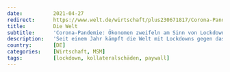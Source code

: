 ```yaml
---
date:          2021-04-27
redirect:      https://www.welt.de/wirtschaft/plus230671817/Corona-Pandemie-Oekonomen-zweifeln-am-Sinn-von-Lockdowns.html
title:         Die Welt
subtitle:      'Corona-Pandemie: Ökonomen zweifeln am Sinn von Lockdowns'
description:   'Seit einem Jahr kämpft die Welt mit Lockdowns gegen das Virus. Ein Ökonom hat nun mehr als 80 Studien zu ihrem Nutzen ausgewertet. Das Ergebnis: Viele überschätzen die positiven Effekte der Lockdowns. Führende deutsche Kollegen meinen, dass vor allem ein wichtiger Faktor übersehen wurde.'
country:       [DE]
categories:    [Wirtschaft, MSM]
tags:          [lockdown, kollateralschäden, paywall]
---
```

